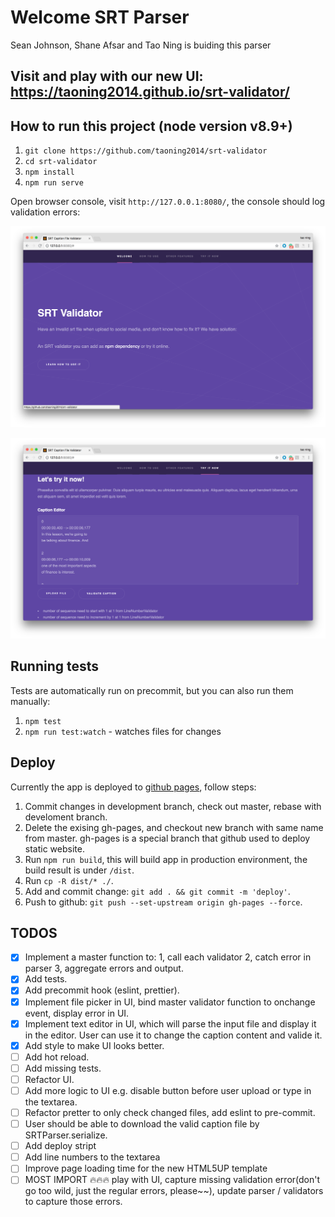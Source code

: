 # Welcome SRT Parser

Sean Johnson, Shane Afsar and Tao Ning is buiding this parser

## Visit and play with our new UI: https://taoning2014.github.io/srt-validator/

## How to run this project (node version v8.9+)

1. `git clone https://github.com/taoning2014/srt-validator`
2. `cd srt-validator`
3. `npm install`
4. `npm run serve`

Open browser console, visit `http://127.0.0.1:8080/`, the console should log validation errors:

![UI](/image/UI.png)

![validation errors screenshot](/image/validation-errors.png)

## Running tests
Tests are automatically run on precommit, but you can also run them manually:
1. `npm test`
2. `npm run test:watch` - watches files for changes

## Deploy

Currently the app is deployed to [github pages](https://pages.github.com/), follow steps:

1. Commit changes in development branch, check out master, rebase with develoment branch.
2. Delete the exising gh-pages, and checkout new branch with same name from master. gh-pages is a special branch that github used to deploy static website.
3. Run `npm run build`, this will build app in production environment, the build result is under `/dist`.
4. Run `cp -R dist/* ./`.
5. Add and commit change: `git add . && git commit -m 'deploy'`.
6. Push to github: `git push --set-upstream origin gh-pages --force`.

## TODOS

- [X] Implement a master function to: 1, call each validator 2, catch error in parser 3, aggregate errors and output.
- [X] Add tests.
- [X] Add precommit hook (eslint, prettier).
- [X] Implement file picker in UI, bind master validator function to onchange event, display error in UI.
- [X] Implement text editor in UI, which will parse the input file and display it in the editor. User can use it to change the caption content and valide it.
- [X] Add style to make UI looks better.
- [ ] Add hot reload.
- [ ] Add missing tests.
- [ ] Refactor UI.
- [ ] Add more logic to UI e.g. disable button before user upload or type in the textarea.
- [ ] Refactor pretter to only check changed files, add eslint to pre-commit.
- [ ] User should be able to download the valid caption file by SRTParser.serialize.
- [ ] Add deploy stript
- [ ] Add line numbers to the textarea
- [ ] Improve page loading time for the new HTML5UP template
- [ ] MOST IMPORT :fire::fire::fire: play with UI, capture missing validation error(don't go too wild, just the regular errors, please~~), update parser / validators to capture those errors.
